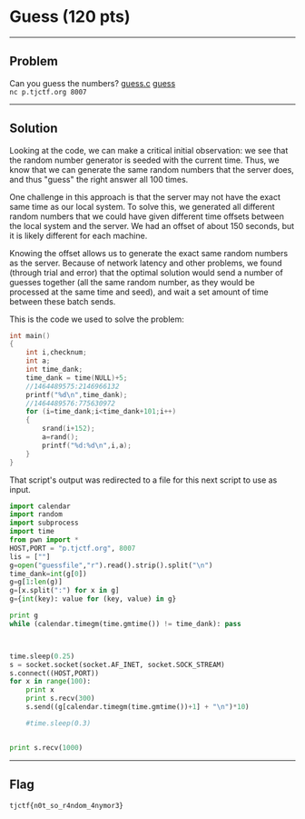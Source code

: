 # Guess (120 pts)

---

## Problem
Can you guess the numbers? <a href="|guess.c|">guess.c</a> <a href="|guess|">guess</a><br/>`nc p.tjctf.org 8007`

---

## Solution
Looking at the code, we can make a critical initial observation: we see that the random number generator is seeded with the current time. Thus, we know that we can generate the same random numbers that the server does, and thus "guess" the right answer all 100 times. 

One challenge in this approach is that the server may not have the exact same time as our local system. To solve this, we generated all different random numbers that we could have given different time offsets between the local system and the server. We had an offset of about 150 seconds, but it is likely different for each machine. 

Knowing the offset allows us to generate the exact same random numbers as the server. Because of network latency and other problems, we found (through trial and error) that the optimal solution would send a number of guesses together (all the same random number, as they would be processed at the same time and seed), and wait a set amount of time between these batch sends. 

This is the code we used to solve the problem:

```C
int main()
{
    int i,checknum;
    int a;
    int time_dank;
    time_dank = time(NULL)+5;
    //1464489575:2146966132
    printf("%d\n",time_dank);
    //1464489576:775630972
    for (i=time_dank;i<time_dank+101;i++)
    {
        srand(i+152);
        a=rand();
        printf("%d:%d\n",i,a);
    }
}
```

That script's output was redirected to a file for this next script to use as input.
```python
import calendar
import random
import subprocess
import time
from pwn import *
HOST,PORT = "p.tjctf.org", 8007
lis = [""]
g=open("guessfile","r").read().strip().split("\n")
time_dank=int(g[0])
g=g[1:len(g)]
g=[x.split(":") for x in g]
g={int(key): value for (key, value) in g}

print g
while (calendar.timegm(time.gmtime()) != time_dank): pass



time.sleep(0.25)
s = socket.socket(socket.AF_INET, socket.SOCK_STREAM)
s.connect((HOST,PORT))
for x in range(100):
    print x
    print s.recv(300)
    s.send((g[calendar.timegm(time.gmtime())+1] + "\n")*10)

    #time.sleep(0.3)


print s.recv(1000)
```

---

## Flag
`tjctf{n0t_so_r4ndom_4nymor3}`
